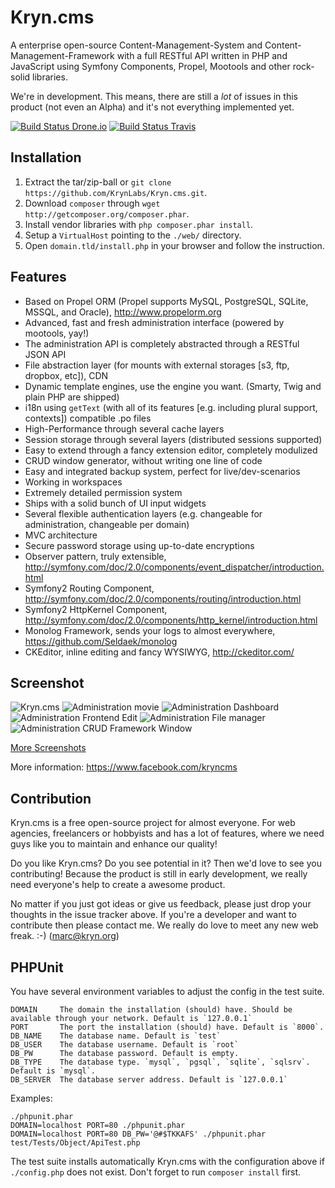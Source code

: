 Kryn.cms
========

A enterprise open-source Content-Management-System and Content-Management-Framework with a full RESTful API
written in PHP and JavaScript using Symfony Components, Propel, Mootools and other rock-solid libraries.

We're in development. This means, there are still a _lot_ of issues in this product (not even an Alpha) and it's not everything implemented yet.

[![Build Status Drone.io](https://drone.io/marcj/Kryn.cms/status.png)](https://drone.io/marcj/Kryn.cms/latest)
[![Build Status Travis](https://travis-ci.org/KrynLabs/Kryn.cms.png?branch=refactoring)](https://travis-ci.org/KrynLabs/Kryn.cms)


Installation
------------

1. Extract the tar/zip-ball or `git clone https://github.com/KrynLabs/Kryn.cms.git`.
2. Download `composer` through `wget http://getcomposer.org/composer.phar`.
3. Install vendor libraries with `php composer.phar install`.
4. Setup a `VirtualHost` pointing to the `./web/` directory.
5. Open `domain.tld/install.php` in your browser and follow the instruction.


Features
--------

 - Based on Propel ORM (Propel supports MySQL, PostgreSQL, SQLite, MSSQL, and Oracle), http://www.propelorm.org
 - Advanced, fast and fresh administration interface (powered by mootools, yay!)
 - The administration API is completely abstracted through a RESTful JSON API
 - File abstraction layer (for mounts with external storages [s3, ftp, dropbox, etc]), CDN
 - Dynamic template engines, use the engine you want. (Smarty, Twig and plain PHP are shipped)
 - i18n using `getText` (with all of its features [e.g. including plural support, contexts]) compatible .po files
 - High-Performance through several cache layers 
 - Session storage through several layers (distributed sessions supported)
 - Easy to extend through a fancy extension editor, completely modulized
 - CRUD window generator, without writing one line of code
 - Easy and integrated backup system, perfect for live/dev-scenarios
 - Working in workspaces
 - Extremely detailed permission system
 - Ships with a solid bunch of UI input widgets
 - Several flexible authentication layers (e.g. changeable for administration, changeable per domain)
 - MVC architecture
 - Secure password storage using up-to-date encryptions
 - Observer pattern, truly extensible, http://symfony.com/doc/2.0/components/event_dispatcher/introduction.html
 - Symfony2 Routing Component, http://symfony.com/doc/2.0/components/routing/introduction.html
 - Symfony2 HttpKernel Component, http://symfony.com/doc/2.0/components/http_kernel/introduction.html
 - Monolog Framework, sends your logs to almost everywhere, https://github.com/Seldaek/monolog
 - CKEditor, inline editing and fancy WYSIWYG, http://ckeditor.com/

Screenshot
----------

![Kryn.cms](https://raw.github.com/KrynLabs/Kryn.cms/refactoring/documentation/images/admin-photo.jpg)
![Administration movie](https://raw.github.com/KrynLabs/Kryn.cms/refactoring/documentation/images/admin-animation.gif)
![Administration Dashboard](https://raw.github.com/KrynLabs/Kryn.cms/refactoring/documentation/images/admin-dashboard.png)
![Administration Frontend Edit](https://raw.github.com/KrynLabs/Kryn.cms/refactoring/documentation/images/admin-frontend-edit.png)
![Administration File manager](https://raw.github.com/KrynLabs/Kryn.cms/refactoring/documentation/images/admin-files-context-image.png)
![Administration CRUD Framework Window](https://raw.github.com/KrynLabs/Kryn.cms/refactoring/documentation/images/admin-users.png)

[More Screenshots](https://github.com/KrynLabs/Kryn.cms/blob/refactoring/docu/screenshots.markdown)

More information:
https://www.facebook.com/kryncms

Contribution
------------

Kryn.cms is a free open-source project for almost everyone. For web agencies, freelancers or hobbyists and has
a lot of features, where we need guys like you to maintain and enhance our quality!

Do you like Kryn.cms? Do you see potential in it? Then we'd love to see you contributing!
Because the product is still in early development, we really need everyone's help to create a awesome product.

No matter if you just got ideas or give us feedback, please just drop your thoughts in the issue tracker above.
If you're a developer and want to contribute then please contact me. We really do love to meet any new
web freak. :-) (marc@kryn.org)

PHPUnit
--------

 You have several environment variables to adjust the config in the test suite.

    DOMAIN     The domain the installation (should) have. Should be available through your network. Default is `127.0.0.1`
    PORT       The port the installation (should) have. Default is `8000`.
    DB_NAME    The database name. Default is `test`
    DB_USER    The database username. Default is `root`
    DB_PW      The database password. Default is empty.
    DB_TYPE    The database type. `mysql`, `pgsql`, `sqlite`, `sqlsrv`. Default is `mysql`.
    DB_SERVER  The database server address. Default is `127.0.0.1`

Examples:

    ./phpunit.phar
    DOMAIN=localhost PORT=80 ./phpunit.phar
    DOMAIN=localhost PORT=80 DB_PW='@#$TKKAFS' ./phpunit.phar test/Tests/Object/ApiTest.php

The test suite installs automatically Kryn.cms with the configuration above if `./config.php` does not exist.
Don't forget to run `composer install` first.
